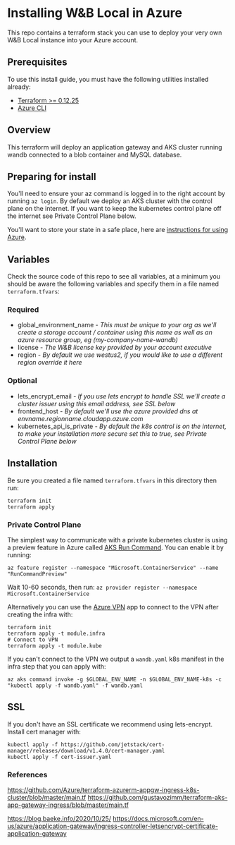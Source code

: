# Installing W&B Local in Azure

This repo contains a terraform stack you can use to deploy your very own W&B Local instance into your Azure account.

## Prerequisites

To use this install guide, you must have the following utilities installed already:
* [Terraform >= 0.12.25](https://releases.hashicorp.com/terraform/0.12.25/)
* [Azure CLI](https://docs.microsoft.com/en-us/cli/azure/install-azure-cli?view=azure-cli-latest)

## Overview

This terraform will deploy an application gateway and AKS cluster running wandb connected to a blob container and MySQL database.

## Preparing for install

You'll need to ensure your az command is logged in to the right account by running `az login`.  By default we deploy an AKS cluster with the control plane on the internet.  If you want to keep the kubernetes control plane off the internet see Private Control Plane below.

You'll want to store your state in a safe place, here are [instructions for using Azure](https://docs.microsoft.com/en-us/azure/developer/terraform/create-k8s-cluster-with-aks-applicationgateway-ingress#configure-azure-storage-to-store-terraform-state).

## Variables

Check the source code of this repo to see all variables, at a minimum you should be aware the following variables and specify them in a file named `terraform.tfvars`:

### Required

- global_environment_name - _This must be unique to your org as we'll create a storage account / container using this name as well as an azure resource group, eg (my-company-name-wandb)_
- license - _The W&B license key provided by your account executive_
- region - _By default we use westus2, if you would like to use a different region override it here_

### Optional

- lets_encrypt_email - _If you use lets encrypt to handle SSL we'll create a cluster issuer using this email address, see SSL below_
- frontend_host - _By default we'll use the azure provided dns at envname.regionname.cloudapp.azure.com_
- kubernetes_api_is_private - _By default the k8s control is on the internet, to make your installation more secure set this to true, see Private Control Plane below_

## Installation

Be sure you created a file named `terraform.tfvars` in this directory then run:

```
terraform init
terraform apply
```

### Private Control Plane

The simplest way to communicate with a private kubernetes cluster is using a preview feature in Azure called [AKS Run Command](https://docs.microsoft.com/en-us/azure/aks/private-clusters#aks-run-command-preview).  You can enable it by running:

```
az feature register --namespace "Microsoft.ContainerService" --name "RunCommandPreview"
```

Wait 10-60 seconds, then run: `az provider register --namespace Microsoft.ContainerService`

Alternatively you can use the [Azure VPN](https://docs.microsoft.com/en-us/azure/vpn-gateway/openvpn-azure-ad-tenant) app to connect to the VPN after creating the infra with:

```
terraform init
terraform apply -t module.infra
# Connect to VPN
terraform apply -t module.kube
```

If you can't connect to the VPN we output a `wandb.yaml` k8s manifest in the infra step that you can apply with:

```
az aks command invoke -g $GLOBAL_ENV_NAME -n $GLOBAL_ENV_NAME-k8s -c "kubectl apply -f wandb.yaml" -f wandb.yaml
```

## SSL

If you don't have an SSL certificate we recommend using lets-encrypt.  Install cert manager with:

```
kubectl apply -f https://github.com/jetstack/cert-manager/releases/download/v1.4.0/cert-manager.yaml
kubectl apply -f cert-issuer.yaml
```

### References

https://github.com/Azure/terraform-azurerm-appgw-ingress-k8s-cluster/blob/master/main.tf
https://github.com/gustavozimm/terraform-aks-app-gateway-ingress/blob/master/main.tf

https://blog.baeke.info/2020/10/25/
https://docs.microsoft.com/en-us/azure/application-gateway/ingress-controller-letsencrypt-certificate-application-gateway